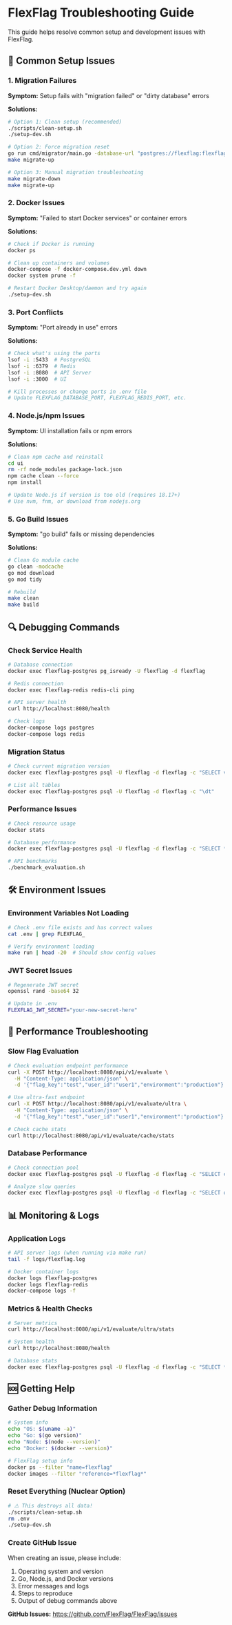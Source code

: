 # FlexFlag Troubleshooting Guide

This guide helps resolve common setup and development issues with FlexFlag.

## 🚨 Common Setup Issues

### 1. Migration Failures

**Symptom:** Setup fails with "migration failed" or "dirty database" errors

**Solutions:**
```bash
# Option 1: Clean setup (recommended)
./scripts/clean-setup.sh
./setup-dev.sh

# Option 2: Force migration reset
go run cmd/migrator/main.go -database-url "postgres://flexflag:flexflag@localhost:5433/flexflag?sslmode=disable" -force-version 0
make migrate-up

# Option 3: Manual migration troubleshooting
make migrate-down
make migrate-up
```

### 2. Docker Issues

**Symptom:** "Failed to start Docker services" or container errors

**Solutions:**
```bash
# Check if Docker is running
docker ps

# Clean up containers and volumes
docker-compose -f docker-compose.dev.yml down
docker system prune -f

# Restart Docker Desktop/daemon and try again
./setup-dev.sh
```

### 3. Port Conflicts

**Symptom:** "Port already in use" errors

**Solutions:**
```bash
# Check what's using the ports
lsof -i :5433  # PostgreSQL
lsof -i :6379  # Redis
lsof -i :8080  # API Server
lsof -i :3000  # UI

# Kill processes or change ports in .env file
# Update FLEXFLAG_DATABASE_PORT, FLEXFLAG_REDIS_PORT, etc.
```

### 4. Node.js/npm Issues

**Symptom:** UI installation fails or npm errors

**Solutions:**
```bash
# Clean npm cache and reinstall
cd ui
rm -rf node_modules package-lock.json
npm cache clean --force
npm install

# Update Node.js if version is too old (requires 18.17+)
# Use nvm, fnm, or download from nodejs.org
```

### 5. Go Build Issues

**Symptom:** "go build" fails or missing dependencies

**Solutions:**
```bash
# Clean Go module cache
go clean -modcache
go mod download
go mod tidy

# Rebuild
make clean
make build
```

## 🔍 Debugging Commands

### Check Service Health
```bash
# Database connection
docker exec flexflag-postgres pg_isready -U flexflag -d flexflag

# Redis connection  
docker exec flexflag-redis redis-cli ping

# API server health
curl http://localhost:8080/health

# Check logs
docker-compose logs postgres
docker-compose logs redis
```

### Migration Status
```bash
# Check current migration version
docker exec flexflag-postgres psql -U flexflag -d flexflag -c "SELECT version, dirty FROM schema_migrations ORDER BY version DESC LIMIT 5;"

# List all tables
docker exec flexflag-postgres psql -U flexflag -d flexflag -c "\dt"
```

### Performance Issues
```bash
# Check resource usage
docker stats

# Database performance
docker exec flexflag-postgres psql -U flexflag -d flexflag -c "SELECT * FROM pg_stat_activity;"

# API benchmarks
./benchmark_evaluation.sh
```

## 🛠️ Environment Issues

### Environment Variables Not Loading
```bash
# Check .env file exists and has correct values
cat .env | grep FLEXFLAG_

# Verify environment loading
make run | head -20  # Should show config values
```

### JWT Secret Issues
```bash
# Regenerate JWT secret
openssl rand -base64 32

# Update in .env
FLEXFLAG_JWT_SECRET="your-new-secret-here"
```

## 🚀 Performance Troubleshooting

### Slow Flag Evaluation
```bash
# Check evaluation endpoint performance
curl -X POST http://localhost:8080/api/v1/evaluate \
  -H "Content-Type: application/json" \
  -d '{"flag_key":"test","user_id":"user1","environment":"production"}'

# Use ultra-fast endpoint
curl -X POST http://localhost:8080/api/v1/evaluate/ultra \
  -H "Content-Type: application/json" \
  -d '{"flag_key":"test","user_id":"user1","environment":"production"}'

# Check cache stats
curl http://localhost:8080/api/v1/evaluate/cache/stats
```

### Database Performance
```bash
# Check connection pool
docker exec flexflag-postgres psql -U flexflag -d flexflag -c "SELECT count(*) FROM pg_stat_activity;"

# Analyze slow queries
docker exec flexflag-postgres psql -U flexflag -d flexflag -c "SELECT query, calls, total_time, mean_time FROM pg_stat_statements ORDER BY mean_time DESC LIMIT 10;"
```

## 📊 Monitoring & Logs

### Application Logs
```bash
# API server logs (when running via make run)
tail -f logs/flexflag.log

# Docker container logs
docker logs flexflag-postgres
docker logs flexflag-redis
docker-compose logs -f
```

### Metrics & Health Checks
```bash
# Server metrics
curl http://localhost:8080/api/v1/evaluate/ultra/stats

# System health
curl http://localhost:8080/health

# Database stats
docker exec flexflag-postgres psql -U flexflag -d flexflag -c "SELECT * FROM pg_database_size('flexflag');"
```

## 🆘 Getting Help

### Gather Debug Information
```bash
# System info
echo "OS: $(uname -a)"
echo "Go: $(go version)"
echo "Node: $(node --version)"
echo "Docker: $(docker --version)"

# FlexFlag setup info
docker ps --filter "name=flexflag"
docker images --filter "reference=*flexflag*"
```

### Reset Everything (Nuclear Option)
```bash
# ⚠️ This destroys all data!
./scripts/clean-setup.sh
rm .env
./setup-dev.sh
```

### Create GitHub Issue
When creating an issue, please include:
1. Operating system and version
2. Go, Node.js, and Docker versions
3. Error messages and logs
4. Steps to reproduce
5. Output of debug commands above

**GitHub Issues:** https://github.com/FlexFlag/FlexFlag/issues